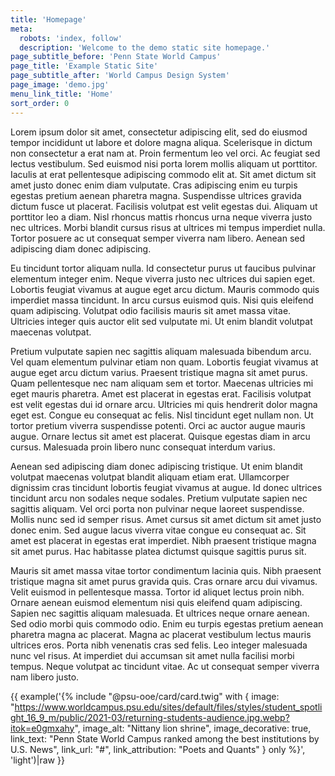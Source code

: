 ```yaml
---
title: 'Homepage'
meta:
  robots: 'index, follow'
  description: 'Welcome to the demo static site homepage.'
page_subtitle_before: 'Penn State World Campus'
page_title: 'Example Static Site'
page_subtitle_after: 'World Campus Design System'
page_image: 'demo.jpg'
menu_link_title: 'Home'
sort_order: 0
---
```


Lorem ipsum dolor sit amet, consectetur adipiscing elit, sed do eiusmod tempor incididunt ut labore et dolore magna aliqua. Scelerisque in dictum non consectetur a erat nam at. Proin fermentum leo vel orci. Ac feugiat sed lectus vestibulum. Sed euismod nisi porta lorem mollis aliquam ut porttitor. Iaculis at erat pellentesque adipiscing commodo elit at. Sit amet dictum sit amet justo donec enim diam vulputate. Cras adipiscing enim eu turpis egestas pretium aenean pharetra magna. Suspendisse ultrices gravida dictum fusce ut placerat. Facilisis volutpat est velit egestas dui. Aliquam ut porttitor leo a diam. Nisl rhoncus mattis rhoncus urna neque viverra justo nec ultrices. Morbi blandit cursus risus at ultrices mi tempus imperdiet nulla. Tortor posuere ac ut consequat semper viverra nam libero. Aenean sed adipiscing diam donec adipiscing.

Eu tincidunt tortor aliquam nulla. Id consectetur purus ut faucibus pulvinar elementum integer enim. Neque viverra justo nec ultrices dui sapien eget. Lobortis feugiat vivamus at augue eget arcu dictum. Mauris commodo quis imperdiet massa tincidunt. In arcu cursus euismod quis. Nisi quis eleifend quam adipiscing. Volutpat odio facilisis mauris sit amet massa vitae. Ultricies integer quis auctor elit sed vulputate mi. Ut enim blandit volutpat maecenas volutpat.

Pretium vulputate sapien nec sagittis aliquam malesuada bibendum arcu. Vel quam elementum pulvinar etiam non quam. Lobortis feugiat vivamus at augue eget arcu dictum varius. Praesent tristique magna sit amet purus. Quam pellentesque nec nam aliquam sem et tortor. Maecenas ultricies mi eget mauris pharetra. Amet est placerat in egestas erat. Facilisis volutpat est velit egestas dui id ornare arcu. Ultricies mi quis hendrerit dolor magna eget est. Congue eu consequat ac felis. Nisl tincidunt eget nullam non. Ut tortor pretium viverra suspendisse potenti. Orci ac auctor augue mauris augue. Ornare lectus sit amet est placerat. Quisque egestas diam in arcu cursus. Malesuada proin libero nunc consequat interdum varius.

Aenean sed adipiscing diam donec adipiscing tristique. Ut enim blandit volutpat maecenas volutpat blandit aliquam etiam erat. Ullamcorper dignissim cras tincidunt lobortis feugiat vivamus at augue. Id donec ultrices tincidunt arcu non sodales neque sodales. Pretium vulputate sapien nec sagittis aliquam. Vel orci porta non pulvinar neque laoreet suspendisse. Mollis nunc sed id semper risus. Amet cursus sit amet dictum sit amet justo donec enim. Sed augue lacus viverra vitae congue eu consequat ac. Sit amet est placerat in egestas erat imperdiet. Nibh praesent tristique magna sit amet purus. Hac habitasse platea dictumst quisque sagittis purus sit.

Mauris sit amet massa vitae tortor condimentum lacinia quis. Nibh praesent tristique magna sit amet purus gravida quis. Cras ornare arcu dui vivamus. Velit euismod in pellentesque massa. Tortor id aliquet lectus proin nibh. Ornare aenean euismod elementum nisi quis eleifend quam adipiscing. Sapien nec sagittis aliquam malesuada. Et ultrices neque ornare aenean. Sed odio morbi quis commodo odio. Enim eu turpis egestas pretium aenean pharetra magna ac placerat. Magna ac placerat vestibulum lectus mauris ultrices eros. Porta nibh venenatis cras sed felis. Leo integer malesuada nunc vel risus. At imperdiet dui accumsan sit amet nulla facilisi morbi tempus. Neque volutpat ac tincidunt vitae. Ac ut consequat semper viverra nam libero justo.

{{ example('{% include "@psu-ooe/card/card.twig" with {
  image: "https://www.worldcampus.psu.edu/sites/default/files/styles/student_spotlight_16_9_m/public/2021-03/returning-students-audience.jpg.webp?itok=e0gmxahy",
  image_alt: "Nittany lion shrine",
  image_decorative: true,
  link_text: "Penn State World Campus ranked among the best institutions by U.S. News",
  link_url: "#",
  link_attribution: "Poets and Quants"
} only %}', 'light')|raw }}